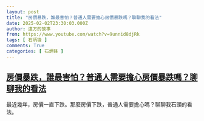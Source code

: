 ```yaml
---
layout: post
title: "房價暴跌，誰最害怕？普通人需要擔心房價暴跌嗎？聊聊我的看法"
date: 2025-02-02T23:30:03.000Z
author: 遠方的故事
from: https://www.youtube.com/watch?v=9unnid8djRk
tags: [ 石炳锋 ]
comments: True
categories: [ 石炳锋 ]
---
```

<!--1738539003000-->
[房價暴跌，誰最害怕？普通人需要擔心房價暴跌嗎？聊聊我的看法](https://www.youtube.com/watch?v=9unnid8djRk)
------

<div>
最近幾年，房價一直下跌。那麼房價下跌，普通人需要擔心嗎？聊聊我石頭的看法。
</div>
